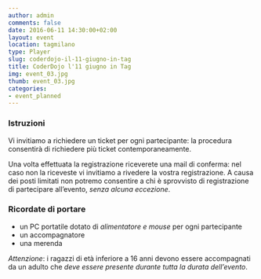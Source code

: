 ```yaml
---
author: admin
comments: false
date: 2016-06-11 14:30:00+02:00
layout: event
location: tagmilano
type: Player
slug: coderdojo-il-11-giugno-in-tag
title: CoderDojo l'11 giugno in Tag
img: event_03.jpg
thumb: event_03.jpg
categories:
- event_planned
---
```


### Istruzioni
Vi invitiamo a richiedere un ticket per ogni partecipante: la procedura consentirà di richiedere più ticket contemporaneamente.

Una volta effettuata la registrazione riceverete una mail di conferma: nel caso non la riceveste vi invitiamo a rivedere la vostra registrazione.
A causa dei posti limitati non potremo consentire a chi è sprovvisto di registrazione di partecipare all’evento, *senza alcuna eccezione*.

### Ricordate di portare
- un PC portatile dotato di *alimentatore e mouse* per ogni partecipante
- un accompagnatore
- una merenda

*Attenzione*: i ragazzi di età inferiore a 16 anni devono essere accompagnati da un adulto che *deve essere presente durante tutta la durata dell’evento*.




